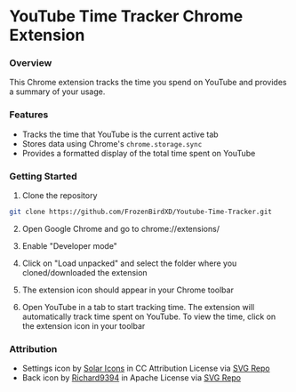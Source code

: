 # YouTube Time Tracker Chrome Extension

### Overview
This Chrome extension tracks the time you spend on YouTube and provides a summary of your usage.

### Features
- Tracks the time that YouTube is the current active tab
- Stores data using Chrome's ```chrome.storage.sync```
- Provides a formatted display of the total time spent on YouTube

### Getting Started
1. Clone the repository
```bash
git clone https://github.com/FrozenBirdXD/Youtube-Time-Tracker.git
```

2. Open Google Chrome and go to chrome://extensions/

3. Enable "Developer mode" 

4. Click on "Load unpacked" and select the folder where you cloned/downloaded the extension

5. The extension icon should appear in your Chrome toolbar

6. Open YouTube in a tab to start tracking time. The extension will automatically track time spent on YouTube. To view the time, click on the extension icon in your toolbar

### Attribution
- Settings icon by <a href="https://www.figma.com/community/file/1166831539721848736?ref=svgrepo.com" target="_blank">Solar Icons</a> in CC Attribution License via <a href="https://www.svgrepo.com/" target="_blank">SVG Repo</a>
- Back icon by <a href="https://github.com/Richard9394/MingCute?ref=svgrepo.com" target="_blank">Richard9394</a> in Apache License via <a href="https://www.svgrepo.com/" target="_blank">SVG Repo</a>
